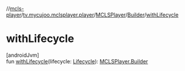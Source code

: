 //[mcls-player](../../../../index.md)/[tv.mycujoo.mclsplayer.player](../../index.md)/[MCLSPlayer](../index.md)/[Builder](index.md)/[withLifecycle](with-lifecycle.md)

# withLifecycle

[androidJvm]\
fun [withLifecycle](with-lifecycle.md)(lifecycle: [Lifecycle](https://developer.android.com/reference/kotlin/androidx/lifecycle/Lifecycle.html)): [MCLSPlayer.Builder](index.md)
